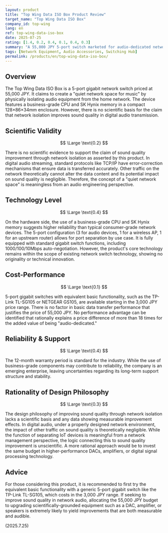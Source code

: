 ```yaml
---
layout: product
title: "Top Wing Data ISO Box Product Review"
target_name: "Top Wing Data ISO Box"
company_id: top-wing
lang: en
ref: top-wing-data-iso-box
date: 2025-07-25
rating: [1.4, 0.2, 0.4, 0.1, 0.4, 0.3]
summary: "A 55,000 JPY 5-port switch marketed for audio-dedicated network isolation. It claims to improve audio quality based on scientifically unfounded principles, while its basic functions are identical to generic products available in the 3,000 JPY range."
tags: [Network Equipment, Audio Accessories, Switching Hub]
permalink: /products/en/top-wing-data-iso-box/
---
```


## Overview

The Top Wing Data ISO Box is a 5-port gigabit network switch priced at 55,000 JPY. It claims to create a "quiet network space for music" by physically isolating audio equipment from the home network. The device features a business-grade CPU and SK Hynix memory in a compact 128×86×34mm enclosure. However, there is no scientific basis for the claim that network isolation improves sound quality in digital audio transmission.

## Scientific Validity

$$ \Large \text{0.2} $$

There is no scientific evidence to support the claim of sound quality improvement through network isolation as asserted by this product. In digital audio streaming, standard protocols like TCP/IP have error-correction mechanisms that ensure data is transferred accurately. Other traffic on the network theoretically cannot alter the data content and its potential impact on sound quality is negligible. Therefore, the concept of a "quiet network space" is meaningless from an audio engineering perspective.

## Technology Level

$$ \Large \text{0.4} $$

On the hardware side, the use of a business-grade CPU and SK Hynix memory suggests higher reliability than typical consumer-grade network devices. The 5-port configuration (3 for audio devices, 1 for a wireless AP, 1 for an upstream router) allows for port separation by use case. It is fully equipped with standard gigabit switch functions, including 1000/100/10Mbps auto-negotiation. However, the product's core technology remains within the scope of existing network switch technology, showing no originality or technical innovation.

## Cost-Performance

$$ \Large \text{0.1} $$

5-port gigabit switches with equivalent basic functionality, such as the TP-Link TL-SG105 or NETGEAR GS105, are available starting in the 3,000 JPY price range. There is no factor in basic data transfer performance that justifies the price of 55,000 JPY. No performance advantage can be identified that rationally explains a price difference of more than 18 times for the added value of being "audio-dedicated."

## Reliability & Support

$$ \Large \text{0.4} $$

The 12-month warranty period is standard for the industry. While the use of business-grade components may contribute to reliability, the company is an emerging enterprise, leaving uncertainties regarding its long-term support structure and stability.

## Rationality of Design Philosophy

$$ \Large \text{0.3} $$

The design philosophy of improving sound quality through network isolation lacks a scientific basis and any data showing measurable improvement effects. In digital audio, under a properly designed network environment, the impact of other traffic on sound quality is theoretically negligible. While the function of separating IoT devices is meaningful from a network management perspective, the logic connecting this to sound quality improvement is unscientific. A more rational approach would be to invest the same budget in higher-performance DACs, amplifiers, or digital signal processing technology.

## Advice

For those considering this product, it is recommended to first try the equivalent basic functionality with a generic 5-port gigabit switch like the TP-Link TL-SG105, which costs in the 3,000 JPY range. If seeking to improve sound quality in network audio, allocating the 55,000 JPY budget to upgrading scientifically-grounded equipment such as a DAC, amplifier, or speakers is extremely likely to yield improvements that are both measurable and audible.

(2025.7.25)
